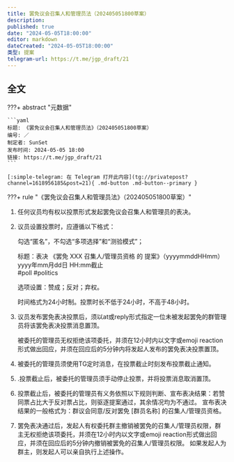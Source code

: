 ```yaml
---
title: 罢免议会召集人和管理员法（202405051800草案）
description:
published: true
date: "2024-05-05T18:00:00"
editor: markdown
dateCreated: "2024-05-05T18:00:00"
类型: 提案
telegram-url: https://t.me/jgp_draft/21
---
```


## 全文

???+ abstract "元数据"

    ```yaml
    标题: 《罢免议会召集人和管理员法》（202405051800草案）
    编号: ／
    制定者: SunSet
    发布时间: 2024-05-05 18:00
    链接: https://t.me/jgp_draft/21
    ```

    [:simple-telegram: 在 Telegram 打开此内容](tg://privatepost?channel=1618956185&post=21){ .md-button .md-button--primary }

???+ rule "《罢免议会召集人和管理员法》（202405051800草案）"

1.  任何议员均有权以投票形式发起罢免议会召集人和管理员的表决。

2.  议员设置投票时，应遵循以下格式：

    勾选“匿名”，不勾选“多项选择”和“测验模式”；

    标题：表决 《罢免 XXX 召集人/管理员资格 的 提案》（yyyymmddHHmm）<br>
    yyyy年mm月dd日 HH:mm截止<br>
    \#poll #politics

    选项设置：赞成；反对；弃权。

    时间格式为24小时制。投票时长不低于24小时，不高于48小时。

3.  议员发布罢免表决投票后，须以at或reply形式指定一位未被发起罢免的群管理员将该罢免表决投票消息置顶。

    被委托的管理员无权拒绝该项委托，并须在12小时内以文字或emoji reaction形式做出回应，并须在回应后的5分钟内将发起人发布的罢免表决投票置顶。

4.  被委托的管理员须使用TG定时消息，在投票截止时刻发布投票截止通知。

5.  .投票截止后，被委托的管理员须手动停止投票，并将投票消息取消置顶。

6.  投票截止后，被委托的管理员有义务依照以下规则判断、宣布表决结果：若赞同票占比大于反对票占比，则驱逐提案通过，其余情况均为不通过。
宣布表决结果的一般格式为：群议会同意/反对罢免 [群员名称] 的召集人/管理员资格。

7.  罢免表决通过后，发起人有权委托群主撤销被罢免的召集人/管理员权限，群主无权拒绝该项委托，并须在12小时内以文字或emoji reaction形式做出回应，并须在回应后的5分钟内撤销被罢免的召集人/管理员权限。
如果发起人为群主，则发起人可以亲自执行上述操作。
